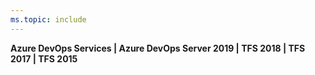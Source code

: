 ```yaml
---
ms.topic: include
---
```


**Azure DevOps Services | Azure DevOps Server 2019 | TFS 2018 | TFS 2017 | TFS 2015**

<!---
::: moniker range="azure-devops"

<hr/>
**[Dashboards, Charts, Reports, & Widgets](/azure/devops/report/dashboards/index) | [Power BI Integration](/azure/devops/report/powerbi/index) | [Extend Analytics with OData](/azure/devops/report/extend-analytics/index)**
<hr/>

::: moniker-end

::: moniker range="azure-devops-2019"

<hr/>
**[Dashboards, Charts, Reports, & Widgets](/azure/devops/report/dashboards/index) | [Power BI Integration](/azure/devops/report/powerbi/index) | [Extend Analytics with OData](/azure/devops/report/extend-analytics/index) | [SQL Server Reporting](/azure/devops/report/sql-server/index)**
<hr/>

::: moniker-end

::: moniker range=">= tfs-2015 <= tfs-2018"

<hr/>
**[Dashboards, Charts, Reports, & Widgets](/azure/devops/report/dashboards/index) | [SQL Server Reporting](/azure/devops/report/sql-server/index)**
<hr/>

::: moniker-end

-->